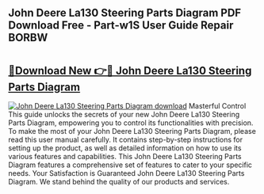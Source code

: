 ## John Deere La130 Steering Parts Diagram PDF Download Free - Part-w1S User Guide Repair BORBW

# <h2><a href="http://dfmyva.blite.top/?on=John+Deere+La130+Steering+Parts+Diagram">🔗Download New 👉🔴 John Deere La130 Steering Parts Diagram</a></h2>

[![John Deere La130 Steering Parts Diagram download](https://i.imgur.com/lujVjoI.png)](http://dfmyva.blite.top/?on=John+Deere+La130+Steering+Parts+Diagram)
Masterful Control This guide unlocks the secrets of your new John Deere La130 Steering Parts Diagram, empowering you to control its functionalities with precision. To make the most of your John Deere La130 Steering Parts Diagram, please read this user manual carefully. It contains step-by-step instructions for setting up the product, as well as detailed information on how to use its various features and capabilities. This John Deere La130 Steering Parts Diagram features a comprehensive set of features to cater to your specific needs. Your Satisfaction is Guaranteed John Deere La130 Steering Parts Diagram. We stand behind the quality of our products and services.
